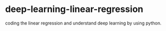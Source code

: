 # deep-learning-linear-regression
coding the linear regression and understand deep learning by using python.
